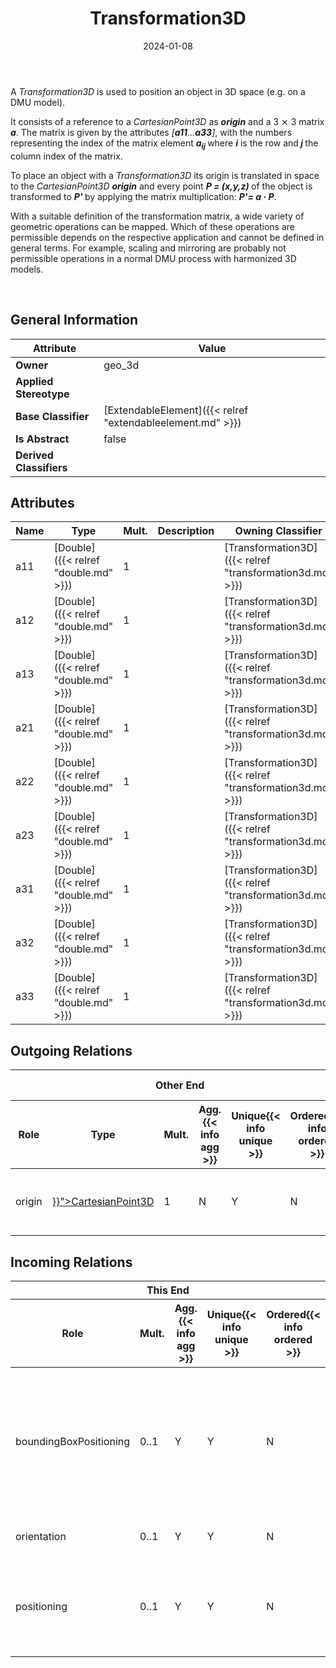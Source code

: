 ﻿---
title: Transformation3D
toc: false
type: specs
date: "2024-01-08"
draft: false
specification: VEC
version: 2.1.0
documentType: "Recommendation"
elementType: Class
classes:
  - Transformation3D
menu_name: vec-2.1.0
---
<p> A <i>Transformation3D</i> is used to position an object in 3D&#160;space (e.g. on a DMU model).      </p>      <p> It consists of a reference to a <i>CartesianPoint3D</i> as <i><b>origin</b></i> and a 3 ⨯ 3 matrix <b><i>a</i></b>. The matrix is given by the attributes <i>[<b>a11</b>...<b>a33</b>]</i>, with the numbers representing the index of the matrix element <i><b>a<sub>ij</sub></b><sub> </sub></i>where <i><b>i</b> </i>is the row and<b> <i>j </i></b>the column index of the matrix.      </p>      <p> To place an object with a <i>Transformation3D</i> its origin is translated in space to the <i>CartesianPoint3D</i> <i><b>origin</b> </i>and every point <i><b>P =&#160;(x,y,z)</b></i><b> </b>of the object is transformed to <b><i>P' </i></b>by applying the matrix multiplication: <b><i>P'= a · P</i></b>.       </p>      <p> With a suitable definition of the transformation matrix, a wide variety of geometric operations can be mapped. Which of these operations are permissible depends on the respective application and cannot be defined in general terms. For example, scaling and mirroring are probably not permissible operations in a normal DMU process with harmonized 3D models.      </p>      <p> &#160;      </p>

## General Information

| Attribute               | Value |
|-------------------------|-------|
| **Owner**               | geo_3d |
| **Applied Stereotype**  |   |
| **Base Classifier**     | [ExtendableElement]({{< relref "extendableelement.md" >}})<br/>  |
| **Is Abstract**         | false |
| **Derived Classifiers** |   |

## Attributes
|  Name  |  Type  |  Mult.  |  Description  |  Owning Classifier  |
|--------|--------|---------|---------------|--------------|
|a11| [Double]({{< relref "double.md" >}}) | 1 |  | [Transformation3D]({{< relref "transformation3d.md" >}}) |
|a12| [Double]({{< relref "double.md" >}}) | 1 |  | [Transformation3D]({{< relref "transformation3d.md" >}}) |
|a13| [Double]({{< relref "double.md" >}}) | 1 |  | [Transformation3D]({{< relref "transformation3d.md" >}}) |
|a21| [Double]({{< relref "double.md" >}}) | 1 |  | [Transformation3D]({{< relref "transformation3d.md" >}}) |
|a22| [Double]({{< relref "double.md" >}}) | 1 |  | [Transformation3D]({{< relref "transformation3d.md" >}}) |
|a23| [Double]({{< relref "double.md" >}}) | 1 |  | [Transformation3D]({{< relref "transformation3d.md" >}}) |
|a31| [Double]({{< relref "double.md" >}}) | 1 |  | [Transformation3D]({{< relref "transformation3d.md" >}}) |
|a32| [Double]({{< relref "double.md" >}}) | 1 |  | [Transformation3D]({{< relref "transformation3d.md" >}}) |
|a33| [Double]({{< relref "double.md" >}}) | 1 |  | [Transformation3D]({{< relref "transformation3d.md" >}}) |

## Outgoing Relations
<table>
    <thead>
        <tr>
           <th colspan="6">Other End</th>
           <th colspan="1">This End</th>
           <th colspan="1">General</th>
        </tr>
        <tr>
           <th>Role</th>
           <th>Type</th>
           <th>Mult.</th>
           <th>Agg.{{< info agg >}}</th>
           <th>Unique{{< info unique >}}</th>
           <th>Ordered{{< info ordered >}}</th>
           <th>Mult.</th>
           <th>Description</th>
        </tr>
    <thead>
    <tbody>
    <tr>
        <td>origin</td>
        <td><a href="{{< relref "cartesianpoint3d.md" >}}">CartesianPoint3D</a></td>
        <td>1</td>
        <td>N</td>
        <td>Y</td>
        <td>N</td>
        <td>0..*</td>
        <td>Specifies the coordinates of the translation.</td>
    </tr>
    </tbody>
</table>

##  Incoming Relations
<table>
    <thead>
        <tr>
           <th colspan="5">This End</th>
           <th colspan="2">Other End</th>
           <th colspan="1">General</th>
        </tr>
        <tr>
           <th>Role</th>
           <th>Mult.</th>
           <th>Agg.{{< info agg >}}</th>
           <th>Unique{{< info unique >}}</th>
           <th>Ordered{{< info ordered >}}</th>
           <th>Type</th>
           <th>Mult.</th>
           <th>Description</th>
        </tr>
    <thead>
    <tbody>
    <tr>
        <td>boundingBoxPositioning</td>
        <td>0..1</td>
        <td>Y</td>
        <td>Y</td>
        <td>N</td>
        <td><a href="{{< relref "localgeometryspecification.md" >}}">LocalGeometrySpecification</a></td>
        <td>0..1</td>
        <td><p> The transformation that defines the positioning of the bounding box in coordinate system of the component.      </p></td>
    </tr>
    <tr>
        <td>orientation</td>
        <td>0..1</td>
        <td>Y</td>
        <td>Y</td>
        <td>N</td>
        <td><a href="{{< relref "occurrenceorusageviewitem3d.md" >}}">OccurrenceOrUsageViewItem3D</a></td>
        <td>0..1</td>
        <td>Specifies the orientation of the view item.</td>
    </tr>
    <tr>
        <td>positioning</td>
        <td>0..1</td>
        <td>Y</td>
        <td>Y</td>
        <td>N</td>
        <td><a href="{{< relref "buildingblockpositioning3d.md" >}}">BuildingBlockPositioning3D</a></td>
        <td>0..1</td>
        <td><p> Specifies the positioning of the building block in the harness geometry.      </p></td>
    </tr>
    </tbody>
</table>



